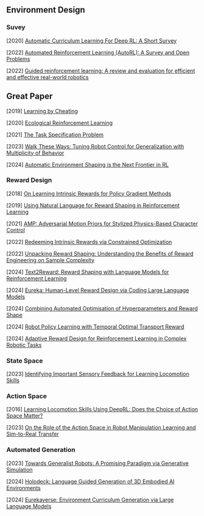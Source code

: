 ## Environment Design

### Suvey

[2020] [Automatic Curriculum Learning For Deep RL: A Short Survey](https://arxiv.org/abs/2003.04664)

[2022] [Automated Reinforcement Learning (AutoRL): A Survey and Open Problems](https://arxiv.org/abs/2201.03916)

[2022] [Guided reinforcement learning: A review and evaluation for efficient and effective real-world robotics](https://ieeexplore.ieee.org/stamp/stamp.jsp?arnumber=9926159)



## Great Paper

[2019] [Learning by Cheating](https://arxiv.org/abs/1912.12294)

[2020] [Ecological Reinforcement Learning](https://arxiv.org/abs/2006.12478)

[2021] [The Task Specification Problem](https://openreview.net/pdf?id=cBdnThrYkV7)

[2023] [Walk These Ways: Tuning Robot Control for Generalization with Multiplicity of Behavior](https://arxiv.org/abs/2212.03238)

[2024] [Automatic Environment Shaping is the Next Frontier in RL](https://arxiv.org/abs/2407.16186)



### Reward Design

[2018] [On Learning Intrinsic Rewards for Policy Gradient Methods](https://arxiv.org/abs/1804.06459)

[2019] [Using Natural Language for Reward Shaping in Reinforcement Learning](https://arxiv.org/abs/1903.02020)

[2021] [AMP: Adversarial Motion Priors for Stylized Physics-Based Character Control](https://arxiv.org/abs/2104.02180)

[2022] [Redeeming Intrinsic Rewards via Constrained Optimization](https://arxiv.org/abs/2211.07627)

[2022] [Unpacking Reward Shaping: Understanding the Benefits of Reward Engineering on Sample Complexity](https://arxiv.org/abs/2210.09579)

[2024] [Text2Reward: Reward Shaping with Language Models for Reinforcement Learning](https://arxiv.org/abs/2309.11489) 

[2024] [Eureka: Human-Level Reward Design via Coding Large Language Models](https://arxiv.org/abs/2310.12931)

[2024] [Combining Automated Optimisation of Hyperparameters and Reward Shape](https://arxiv.org/abs/2406.18293)

[2024] [Robot Policy Learning with Temporal Optimal Transport Reward](https://arxiv.org/abs/2410.21795)

[2024] [Adaptive Reward Design for Reinforcement Learning in Complex Robotic Tasks](https://arxiv.org/abs/2412.10917)



### State Space

[2023] [Identifying Important Sensory Feedback for Learning Locomotion Skills](https://arxiv.org/abs/2306.17101)



### Action Space

[2016] [Learning Locomotion Skills Using DeepRL: Does the Choice of Action Space Matter?](https://arxiv.org/abs/1611.01055)

[2023] [On the Role of the Action Space in Robot Manipulation Learning and Sim-to-Real Transfer](https://arxiv.org/abs/2312.03673)



### Automated Generation

[2023] [Towards Generalist Robots: A Promising Paradigm via Generative Simulation](https://arxiv.org/abs/2305.10455)

[2024] [Holodeck: Language Guided Generation of 3D Embodied AI Environments](https://arxiv.org/abs/2312.09067)

[2024] [Eurekaverse: Environment Curriculum Generation via Large Language Models](https://arxiv.org/abs/2411.01775)